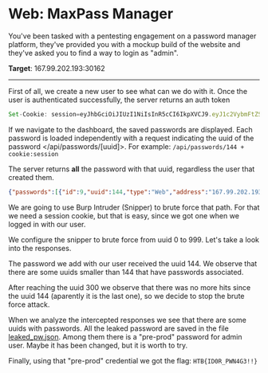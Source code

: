 # Web: MaxPass Manager

You've been tasked with a pentesting engagement on a password manager platform, they've provided you with a mockup build of the website and they've asked you to find a way to login as "admin".

**Target**: 167.99.202.193:30162

---
First of all, we create a new user to see what can we do with it.
Once the user is authenticated successfully, the server returns an auth token

```js
Set-Cookie: session=eyJhbGciOiJIUzI1NiIsInR5cCI6IkpXVCJ9.eyJ1c2VybmFtZSI6ImNhY2EiLCJpYXQiOjE2NjM3NTc5Mjh9.4_vwHNSSJhjBi0g5WMQnY1WCXqEgMKPDwxnxL2Pvzlk; 
```

If we navigate to the dashboard, the saved passwords are displayed. 
Each password is loaded independently with a request indicating the uuid of the password </api/passwords/[uuid]>. For example: `/api/passwords/144 + cookie:session`

The server returns **all** the password with that uuid, regardless the user that created them.

```json
{"passwords":[{"id":9,"uuid":144,"type":"Web","address":"167.99.202.193","username":"admin","password":"admin","note":"pw:admin"}]}
```

We are going to use Burp Intruder (Snipper) to brute force that path. For that we need a session cookie, but that is easy, since we got one when we logged in with our user.

We configure the snipper to brute force from uuid 0 to 999. Let's take a look into the responses.

The password we add with our user received the uuid 144. We observe that there are some uuids smaller than 144 that have passwords associated.

After reaching the uuid 300 we observe that there was no more hits since the uuid 144 (aparently it is the last one), so we decide to stop the brute force attack.

When we analyze the intercepted responses we see that there are some uuids with passwords. All the leaked password are saved in the file [leaked_pw.json](./leaked_pw.json). Among them there is a "pre-prod" password for admin user. Maybe it has been changed, but it is worth to try. 

Finally, using that "pre-prod" credential we got the flag: `HTB{ID0R_PWN4G3!!}`
